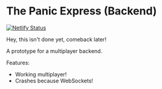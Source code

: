# The Panic Express (Backend)

[![Netlify Status](https://api.netlify.com/api/v1/badges/79a2fd8e-0e32-4f5d-873b-f29fcbc15c73/deploy-status)](https://multiplayer.bigheck.com)

Hey, this isn't done yet, comeback later!

A prototype for a multiplayer backend.

Features:

 - Working multiplayer!
 - Crashes because WebSockets!
